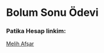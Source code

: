 # Bolum Sonu Ödevi
### Patika Hesap linkim:
<a href="https://app.patika.dev/mafsar">Melih Afşar</a>
